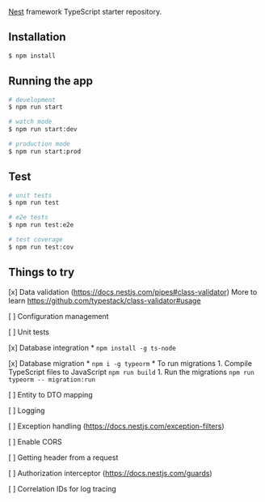 

[Nest](https://github.com/nestjs/nest) framework TypeScript starter repository.

## Installation

```bash
$ npm install
```

## Running the app

```bash
# development
$ npm run start

# watch mode
$ npm run start:dev

# production mode
$ npm run start:prod
```

## Test

```bash
# unit tests
$ npm run test

# e2e tests
$ npm run test:e2e

# test coverage
$ npm run test:cov
```


## Things to try 
[x] Data validation (https://docs.nestjs.com/pipes#class-validator) 
   More to learn https://github.com/typestack/class-validator#usage 

[ ] Configuration management 

[ ] Unit tests 

[x] Database integration
    * `npm install -g ts-node`

[x] Database migration
    * `npm i -g typeorm`
    * To run migrations 
        1. Compile TypeScript files to JavaScript 
            `npm run build`
        1. Run the migrations 
            `npm run typeorm -- migration:run` 

[ ] Entity to DTO mapping 

[ ] Logging 

[ ] Exception handling (https://docs.nestjs.com/exception-filters)

[ ] Enable CORS 

[ ] Getting header from a request 

[ ] Authorization interceptor (https://docs.nestjs.com/guards)

[ ] Correlation IDs for log tracing 
